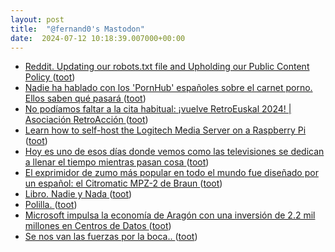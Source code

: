 ```yaml
---
layout: post
title:  "@fernand0's Mastodon"
date:  2024-07-12 10:18:39.007000+00:00
---
```

*  [Reddit. Updating our robots.txt file and Upholding our Public Content Policy   ](https://www.reddit.com/r/redditdev/comments/1doc3pt/updating_our_robotstxt_file_and_upholding_our/) ([toot](https://mastodon.social/@fernand0/112773006557528445))
*  [Nadie ha hablado con los 'PornHub' españoles sobre el carnet porno. Ellos saben qué pasará ](https://www.elconfidencial.com/tecnologia/2024-07-06/nadie-ha-hablado-con-los-pornhub-espanoles-sobre-el-carnet-del-gobierno-ellos-saben-que-pasara_3917201) ([toot](https://mastodon.social/@fernand0/112772778404987890))
*  [No podíamos faltar a la cita habitual: ¡vuelve RetroEuskal 2024! \| Asociación RetroAcción ](https://www.retroaccion.org/2024/07/no-podiamos-faltar-la-cita-habitual-vuelve-retroeuskal-202) ([toot](https://mastodon.social/@fernand0/112772602554894234))
*  [Learn how to self-host the Logitech Media Server on a Raspberry Pi  ](https://pimylifeup.com/raspberry-pi-logitech-media-server/) ([toot](https://mastodon.social/@fernand0/112770947984557110))
*  [Hoy es uno de esos días donde vemos como las televisiones se dedican a llenar el tiempo mientras pasan cosa ](https://mastodon.social/@fernand0/112769435220833891) ([toot](https://mastodon.social/@fernand0/112769435220833891))
*  [El exprimidor de zumo más popular en todo el mundo fue diseñado por un español: el Citromatic MPZ-2 de Braun ](https://www.xataka.com/historia-tecnologica/el-exprimidor-de-zumo-mas-popular-en-todo-el-mundo-fue-disenado-por-un-espanol-el-citromatic-mpz-2-de-brau) ([toot](https://mastodon.social/@fernand0/112769097643304192))
*  [Libro. Nadie y Nada ](https://fotografiasenmovimiento.wordpress.com/2024/07/11/libro-nadie-y-nada) ([toot](https://mastodon.social/@fernand0/112768990506212350))
*  [Polilla. ](https://avecesunafoto.wordpress.com/2024/07/11/polilla-2) ([toot](https://mastodon.social/@fernand0/112768957656285387))
*  [Microsoft impulsa la economía de Aragón con una inversión de 2.2 mil millones en Centros de Datos ](https://wwwhatsnew.com/2024/07/07/microsoft-impulsa-la-economia-de-aragon-con-una-inversion-de-2-2-mil-millones-en-centros-de-datos) ([toot](https://mastodon.social/@fernand0/112768747999757391))
*  [Se nos van las fuerzas por la boca.. ](https://mastodon.social/@fernand0/112768658260436689) ([toot](https://mastodon.social/@fernand0/112768658260436689))
